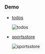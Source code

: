 ### Demo

+ [todos](http://linyiting.me/Angular-learning/todos/)

  ![todos](http://7u2fsq.com1.z0.glb.clouddn.com/zihai-0angular-learning-1.png)

+ [sportsstore](http://linyiting.me/Angular-learning/sportsstore/)
  
  ![sportsstore](http://7u2fsq.com1.z0.glb.clouddn.com/angular-learning-2.png)